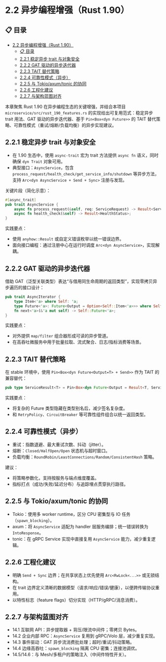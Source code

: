 # 2.2 异步编程增强（Rust 1.90）

## 📋 目录

- [2.2 异步编程增强（Rust 1.90）](#22-异步编程增强rust-190)
  - [📋 目录](#-目录)
  - [2.2.1 稳定异步 trait 与对象安全](#221-稳定异步-trait-与对象安全)
  - [2.2.2 GAT 驱动的异步迭代器](#222-gat-驱动的异步迭代器)
  - [2.2.3 TAIT 替代策略](#223-tait-替代策略)
  - [2.2.4 可靠性模式（异步）](#224-可靠性模式异步)
  - [2.2.5 与 Tokio/axum/tonic 的协同](#225-与-tokioaxumtonic-的协同)
  - [2.2.6 工程化建议](#226-工程化建议)
  - [2.2.7 与架构蓝图对齐](#227-与架构蓝图对齐)

本章聚焦 Rust 1.90 在异步编程生态的关键增强，并结合本项目 `microservice/src/rust_190_features.rs` 的实现给出可复用范式：稳定异步 trait 用法、GAT 驱动的异步迭代器、基于 `Pin<Box<dyn Future>>` 的 TAIT 替代策略、可靠性模式（重试/熔断/负载均衡）的异步实现建议。

## 2.2.1 稳定异步 trait 与对象安全

- 在 1.90 生态中，使用 `async-trait` 宏为 trait 方法提供 `async fn` 语义，同时确保 `dyn Trait` 对象可用。
- 典型接口：`AsyncService`，包含 `process_request/health_check/get_service_info/shutdown` 等异步方法，支持 `Arc<dyn AsyncService + Send + Sync>` 注册与发现。

关键片段（简化示意）：

```rust
#[async_trait]
pub trait AsyncService {
    async fn process_request(&self, req: ServiceRequest) -> Result<ServiceResponse>;
    async fn health_check(&self) -> Result<HealthStatus>;
}
```

实践要点：

- 使用 `anyhow::Result` 或自定义错误枚举以统一错误边界。
- 面向接口编程：通过注册中心在运行时调度 `Arc<dyn AsyncService>`，实现解耦。

## 2.2.2 GAT 驱动的异步迭代器

借助 GAT（泛型关联类型）表达“与借用同生命周期的返回类型”，实现零拷贝异步遍历的接口设计：

```rust
pub trait AsyncIterator {
    type Item<'a> where Self: 'a;
    type Future<'a>: Future<Output = Option<Self::Item<'a>>> where Self: 'a;
    fn next<'a>(&'a mut self) -> Self::Future<'a>;
}
```

实践要点：

- 对外提供 `map/filter` 组合器形成可读的异步管道。
- 在高吞吐微服务中用于批量拉取、流式聚合、日志/指标消费等场景。

## 2.2.3 TAIT 替代策略

在 stable 环境中，使用 `Pin<Box<dyn Future<Output=T> + Send>>` 作为 TAIT 的兼容替代：

```rust
pub type ServiceResult<T> = Pin<Box<dyn Future<Output = Result<T, ServiceError>> + Send>>;
```

实践要点：

- 将复杂的 Future 类型隐藏在类型别名后，减少签名复杂度。
- 和 `RetryPolicy`、`CircuitBreaker` 等可靠性组件组合以统一返回类型。

## 2.2.4 可靠性模式（异步）

- 重试：指数退避、最大重试次数、抖动（jitter）。
- 熔断：`Closed/HalfOpen/Open` 状态机与超时窗口。
- 负载均衡：`RoundRobin/LeastConnections/Random/ConsistentHash` 策略。

建议：

- 将策略参数化，支持按服务与端点维度覆盖。
- 指标打点（成功/失败/延迟分布）与追踪埋点贯穿执行路径。

## 2.2.5 与 Tokio/axum/tonic 的协同

- Tokio：使用多 worker runtime，区分 CPU 密集型与 IO 任务（`spawn_blocking`）。
- axum：将 `AsyncService` 适配为 handler 层服务编排；统一错误转换为 `IntoResponse`。
- tonic：在 gRPC Service 实现中直接复用 `AsyncService` 能力，减少重复逻辑。

## 2.2.6 工程化建议

- 明确 `Send + Sync` 边界；在共享状态上优先使用 `Arc<RwLock<...>>` 或无锁结构。
- 在 trait 边界定义清晰的数据模型（请求/响应/错误/健康），以便跨传输协议重用。
- 以特性标志（feature flags）切分实现（HTTP/gRPC/消息消费）。

## 2.2.7 与架构蓝图对齐

- 14.1 互联网 API：异步提取器 + 背压/限流中间件；零拷贝 Bytes。
- 14.2 企业内部 RPC：`AsyncService` 复用到 gRPC/Volo 层，减少重复实现。
- 14.3 事件驱动：GAT 异步流消费批处理；超时/重试/抖动策略。
- 14.4 边缘高吞吐：`spawn_blocking` 隔离 CPU 密集；连接池调优。
- 14.5/14.6：与 Mesh/多租户的策略注入（中间件特性开关）。
